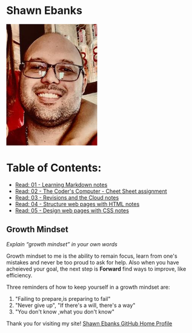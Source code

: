# Shawn Ebanks

![alt text](image.jpg)

# Table of Contents:

- [Read: 01 - Learning Markdown notes](https://shawn-ebanks.github.io/Reading-Notes/first-class)
- [Read: 02 - The Coder's Computer - Cheet Sheet assignment](https://shawn-ebanks.github.io/Reading-Notes/cheat-sheet)
- [Read: 03 - Revisions and the Cloud notes](https://shawn-ebanks.github.io/Reading-Notes/git-intro)
- [Read: 04 - Structure web pages with HTML notes](https://shawn-ebanks.github.io/Reading-Notes/read04)
- [Read: 05 - Design web pages with CSS notes](https://shawn-ebanks.github.io/Reading-Notes/read05)

## Growth Mindset

_Explain “growth mindset” in your own words_

Growth mindset to me is the ability to remain focus, learn from one's mistakes and never be too proud to ask for help.
Also when you have acheieved your goal, the next step is **Forward** find ways to improve, like efficiency.

Three reminders of how to keep yourself in a growth mindset are:

1. "Failing to prepare,is preparing to fail"
1. "Never give up", "If there's a will, there's a way"
1. "You don't know ,what you don't know"

Thank you for visiting my site!
[Shawn Ebanks GitHub Home Profile](https://github.com/Shawn-Ebanks)
